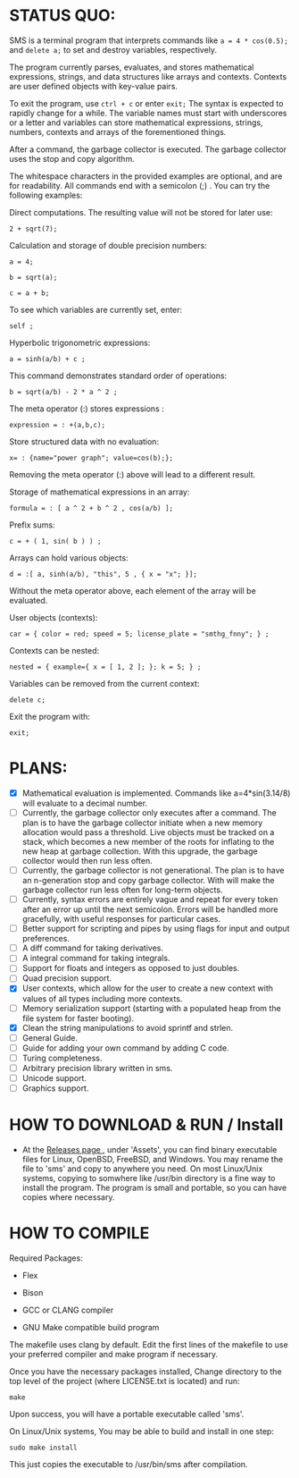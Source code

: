 # STATUS QUO:

SMS is a terminal program that interprets commands like `a = 4 * cos(0.5);` and `delete a;` to set and destroy variables, respectively.

The program currently parses, evaluates, and stores mathematical expressions, strings, and data structures like arrays and contexts. Contexts are user defined objects with key-value pairs.

To exit the program, use `ctrl + c` or enter `exit;` The syntax is expected to rapidly change for a while. The variable names must start with underscores or a letter and variables can store mathematical expressions, strings, numbers, contexts and arrays of the forementioned things.

After a command, the garbage collector is executed. The garbage collector uses the stop and copy algorithm. 

The whitespace characters in the provided examples are optional, and are for readability. All commands end with a semicolon (;) .
You can try the following examples:

Direct computations. The resulting value will not be stored for later use:

`2 + sqrt(7);`

Calculation and storage of double precision numbers:

`a = 4;`

`b = sqrt(a);`

`c = a + b;`

To see which variables are currently set, enter:

`self ;`

Hyperbolic trigonometric expressions:

`a = sinh(a/b) + c ;`

This command demonstrates standard order of operations:

`b = sqrt(a/b) - 2 * a ^ 2 ;` 

The meta operator (:) stores expressions :

`expression = : +(a,b,c);`

Store structured data with no evaluation:

`x= : {name="power graph"; value=cos(b);};`

Removing the meta operator (:) above will lead to a different result.

Storage of mathematical expressions in an array:

`formula = : [ a ^ 2 + b ^ 2 , cos(a/b) ];`

Prefix sums:

`c = + ( 1, sin( b ) ) ;`

Arrays can hold various objects:

`d = :[ a, sinh(a/b), "this", 5 , { x = "x"; }];`

Without the meta operator above, each element of the array will be evaluated.

User objects (contexts):

`car = { color = red; speed = 5; license_plate = "smthg_fnny"; } ; `

Contexts can be nested:

`nested = { example={ x = [ 1, 2 ]; }; k = 5; } ;`

Variables can be removed from the current context:

`delete c; `

Exit the program with:

`exit; `


# PLANS:

- [x] Mathematical evaluation is implemented. Commands like a=4*sin(3.14/8) will evaluate to a decimal number.
- [ ] Currently, the garbage collector only executes after a command. The plan is to have the garbage collector initiate when a new memory allocation would pass a threshold. Live objects must be tracked on a stack, which becomes a new member of the roots for inflating to the new heap at garbage collection. With this upgrade, the garbage collector would then run less often.
- [ ] Currently, the garbage collector is not generational. The plan is to have an n-generation stop and copy garbage collector. With will make the garbage collector run less often for long-term objects.
- [ ] Currently, syntax errors are entirely vague and repeat for every token after an error up until the next semicolon. Errors will be handled more gracefully, with useful responses for particular cases.
- [ ] Better support for scripting and pipes by using flags for input and output preferences.
- [ ] A diff command for taking derivatives.
- [ ] A integral command for taking integrals.
- [ ] Support for floats and integers as opposed to just doubles.
- [ ] Quad precision support.
- [x] User contexts, which allow for the user to create a new context with values of all types including more contexts.
- [ ] Memory serialization support (starting with a populated heap from the file system for faster booting).
- [x] Clean the string manipulations to avoid sprintf and strlen.
- [ ] General Guide.
- [ ] Guide for adding your own command by adding C code.
- [ ] Turing completeness.
- [ ] Arbitrary precision library written in sms.
- [ ] Unicode support.
- [ ] Graphics support.

# HOW TO DOWNLOAD & RUN / Install
- At the [ Releases page ](https://github.com/reginaldford/sms/releases)  , under 'Assets', you can find binary executable files for Linux, OpenBSD, FreeBSD, and Windows. You may rename the file to 'sms' and copy to anywhere you need. On most Linux/Unix systems, copying to somwhere like /usr/bin directory is a fine way to install the program. The program is small and portable, so you can have copies where necessary.

# HOW TO COMPILE

Required Packages:

- Flex

- Bison

- GCC or CLANG compiler

- GNU Make compatible build program

The makefile uses clang by default.
Edit the first lines of the makefile to use your preferred compiler and make program if necessary.

Once you have the necessary packages installed,
Change directory to the top level of the project (where LICENSE.txt is located) and run:

`make`

Upon success, you will have a portable executable called 'sms'.

On Linux/Unix systems, You may be able to build and install in one step:

`sudo make install`

This just copies the executable to /usr/bin/sms after compilation.
